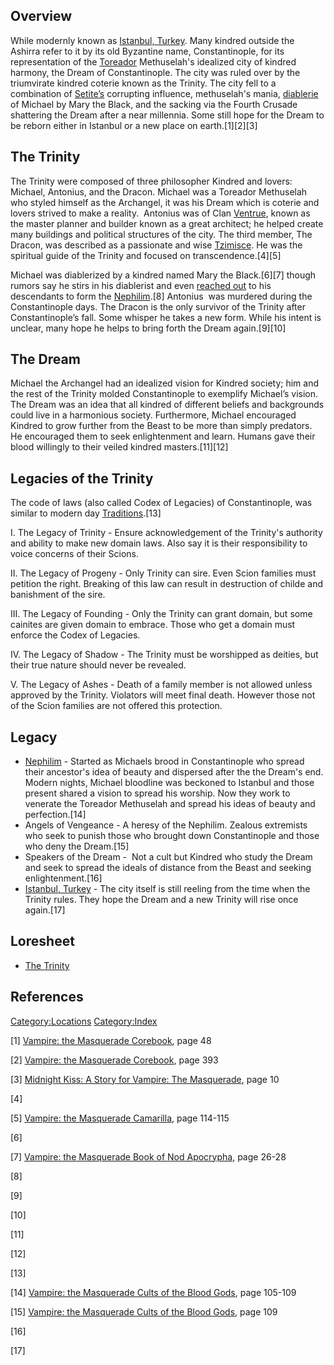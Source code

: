 ## Overview

While modernly known as [Istanbul, Turkey](./istanbul_turkey.md). Many kindred outside the
Ashirra refer to it by its old Byzantine name, Constantinople, for its
representation of the
[Toreador](./toreador.md)
Methuselah's idealized city of kindred harmony, the Dream of
Constantinople. The city was ruled over by the triumvirate kindred
coterie known as the Trinity. The city fell to a combination of
[Setite’s](./ministry.md)
corrupting influence, methuselah's mania,
[diablerie](./diablerie.md) of
Michael by Mary the Black, and the sacking via the Fourth Crusade
shattering the Dream after a near millennia. Some still hope for the
Dream to be reborn either in Istanbul or a new place on earth.[1][2][3]

## The Trinity

The Trinity were composed of three philosopher Kindred and lovers:
Michael, Antonius, and the Dracon. Michael was a Toreador Methuselah who
styled himself as the Archangel, it was his Dream which is coterie and
lovers strived to make a reality.  Antonius was of Clan
[Ventrue](./ventrue.md), known as
the master planner and builder known as a great architect; he helped
create many buildings and political structures of the city. The third
member, The Dracon, was described as a passionate and wise
[Tzimisce](./tzimisce.md). He
was the spiritual guide of the Trinity and focused on
transcendence.[4][5]

Michael was diablerized by a kindred named Mary the Black.[6][7] though
rumors say he stirs in his diablerist and even
[reached out](./beckoning.md)
to his descendants to form the
[Nephilim](./nephilim.md).[8]
Antonius  was murdered during the Constantinople days. The Dracon is the
only survivor of the Trinity after Constantinople’s fall. Some whisper
he takes a new form. While his intent is unclear, many hope he helps to
bring forth the Dream again.[9][10]

## The Dream

Michael the Archangel had an idealized vision for Kindred society; him
and the rest of the Trinity molded Constantinople to exemplify Michael’s
vision. The Dream was an idea that all kindred of different beliefs and
backgrounds could live in a harmonious society. Furthermore, Michael
encouraged Kindred to grow further from the Beast to be more than simply
predators. He encouraged them to seek enlightenment and learn. Humans
gave their blood willingly to their veiled kindred masters.[11][12]

## Legacies of the Trinity

The code of laws (also called Codex of Legacies) of Constantinople, was
similar to modern day
[Traditions](./camarilla.md#the-traditions).[13]

I. The Legacy of Trinity - Ensure acknowledgement of the Trinity's
authority and ability to make new domain laws. Also say it is their
responsibility to voice concerns of their Scions.

II\. The Legacy of Progeny - Only Trinity can sire. Even Scion families
must petition the right. Breaking of this law can result in destruction
of childe and banishment of the sire.

III\. The Legacy of Founding - Only the Trinity can grant domain, but
some cainites are given domain to embrace. Those who get a domain must
enforce the Codex of Legacies.

IV\. The Legacy of Shadow - The Trinity must be worshipped as deities,
but their true nature should never be revealed.

V. The Legacy of Ashes - Death of a family member is not allowed unless
approved by the Trinity. Violators will meet final death. However those
not of the Scion families are not offered this protection.

## Legacy

- [Nephilim](./nephilim.md) -
  Started as Michaels brood in Constantinople who spread their
  ancestor's idea of beauty and dispersed after the the Dream's end.
  Modern nights, Michael bloodline was beckoned to Istanbul and those
  present shared a vision to spread his worship. Now they work to
  venerate the Toreador Methuselah and spread his ideas of beauty and
  perfection.[14]
- Angels of Vengeance - A heresy of the Nephilim. Zealous extremists who
  seek to punish those who brought down Constantinople and those who
  deny the Dream.[15]
- Speakers of the Dream -  Not a cult but Kindred who study the Dream
  and seek to spread the ideals of distance from the Beast and seeking
  enlightenment.[16]
- [Istanbul, Turkey](./istanbul_turkey.md) - The city itself is
  still reeling from the time when the Trinity rules. They hope the
  Dream and a new Trinity will rise once again.[17]

## Loresheet

- [The Trinity](./loresheets.md#the-trinity)

## References

<references />

<a href="Category:Locations" class="wikilink"
title="Category:Locations">Category:Locations</a>
<a href="Category:Index" class="wikilink"
title="Category:Index">Category:Index</a>

[1] <a href="Vampire:_The_Masquerade_Corebook" class="wikilink"
title="Vampire: the Masquerade Corebook">Vampire: the Masquerade
Corebook</a>, page 48

[2] <a href="Vampire:_The_Masquerade_Corebook" class="wikilink"
title="Vampire: the Masquerade Corebook">Vampire: the Masquerade
Corebook</a>, page 393

[3] <a href="Midnight_Kiss:_A_Story_for_Vampire:_The_Masquerade"
class="wikilink"
title="Midnight Kiss: A Story for Vampire: The Masquerade">Midnight
Kiss: A Story for Vampire: The Masquerade</a>, page 10

[4]

[5] <a href="Vampire:_The_Masquerade_Camarilla" class="wikilink"
title="Vampire: the Masquerade Camarilla">Vampire: the Masquerade
Camarilla</a>, page 114-115

[6]

[7] <a href="Vampire:_The_Masquerade_Book_of_Nod_Apocrypha" class="wikilink"
title="Vampire: the Masquerade Book of Nod Apocrypha">Vampire: the
Masquerade Book of Nod Apocrypha</a>, page 26-28

[8]

[9]

[10]

[11]

[12]

[13]

[14] <a href="Vampire:_The_Masquerade_Cults_of_the_Blood_Gods"
class="wikilink"
title="Vampire: the Masquerade Cults of the Blood Gods">Vampire: the
Masquerade Cults of the Blood Gods</a>, page 105-109

[15] <a href="Vampire:_The_Masquerade_Cults_of_the_Blood_Gods"
class="wikilink"
title="Vampire: the Masquerade Cults of the Blood Gods">Vampire: the
Masquerade Cults of the Blood Gods</a>, page 109

[16]

[17]

